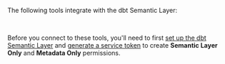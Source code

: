 The following tools integrate with the dbt Semantic Layer:

<!-- do not change card order unless specified by both SL PM and Partnerships team-->

<div className="grid--3-col">

 <Card
    title="Tableau (beta)"
    link="/docs/use-dbt-semantic-layer/tableau"
    body="Learn how to connect to Tableau for querying metrics and collaborating with your team."
    icon="tableau-software"/>

  <Card
    title="Google Sheets (beta)"
    link="/docs/use-dbt-semantic-layer/gsheets"
    body="Discover how to connect to Google Sheets for querying metrics and collaborating with your team."
    icon="google-sheets-logo-icon"/>

  <div className="card-container">
    <Card
      title="Hex"
      link="https://learn.hex.tech/docs/connect-to-data/data-connections/dbt-integration#dbt-semantic-layer-integration"
      body="Check out how to connect, analyze metrics, collaborate, and discover more data possibilities."
      icon="hex"/>
    <a href="https://learn.hex.tech/docs/connect-to-data/data-connections/dbt-integration#dbt-semantic-layer-integration"
      className="external-link"
      target="_blank"
      rel="noopener noreferrer">
      <i className="fa fa-external-link"></i>
    </a>
  </div>

<div className="card-container">
  <Card
    title="Klipfolio PowerMetrics"
    body="Learn how to connect to a streamlined metrics catalog and deliver metric-centric analytics to your business users."
    link="https://www.klipfolio.com/dbt"/>
    <a href="https://www.klipfolio.com/dbt"
    className="external-link"
      target="_blank"
      rel="noopener noreferrer">
      <i className="fa fa-external-link"></i>
    </a>
</div>

<div className="card-container">
  <Card
    title="Lightdash"
    body="Check out how to connect, query, and consume reliable dbt metrics in real time "
    link="https://docs.lightdash.com/guides/dbt-semantic-layer/"
    icon="lightdash"/>
    <a href="https://docs.lightdash.com/guides/dbt-semantic-layer/"
    className="external-link"
      target="_blank"
      rel="noopener noreferrer">
      <i className="fa fa-external-link"></i>
    </a>
</div>

<div className="card-container">
  <Card
    title="Mode"
    body="Discover how to connect, access, and get trustworthy metrics and insights."
    link="https://mode.com/help/articles/supported-databases/#dbt-semantic-layer"
    icon="mode"/>
    <a href="https://mode.com/help/articles/supported-databases/#dbt-semantic-layer"
    className="external-link"
      target="_blank"
      rel="noopener noreferrer">
      <i className="fa fa-external-link"></i>
    </a>
</div>

<div className="card-container">
  <Card
    title="Push.ai"
    body="Explore how to connect and use metrics to power reports and insights that drive change."
    link="https://docs.push.ai/semantic-layer-integrations/dbt-semantic-layer"
    icon="push"/>
    <a href="https://docs.push.ai/semantic-layer-integrations/dbt-semantic-layer"
    className="external-link"
      target="_blank"
      rel="noopener noreferrer">
      <i className="fa fa-external-link"></i>
    </a>
</div>

<div className="card-container">
  <Card
    title="Delphi"
    body="Learn how to connect Delphi to the dbt Semantic Layer and access metrics from any integrated tool."
    link="https://www.delphihq.com/integrations/dbt"
    icon="delphi"/>
    <a href="https://www.delphihq.com/integrations/dbt"
    className="external-link"
      target="_blank"
      rel="noopener noreferrer">
      <i className="fa fa-external-link"></i>
    </a>
</div>

</div><br />

Before you connect to these tools, you'll need to first [set up the dbt Semantic Layer](/docs/use-dbt-semantic-layer/setup-sl) and [generate a service token](/docs/dbt-cloud-apis/service-tokens) to create **Semantic Layer Only** and **Metadata Only** permissions.
